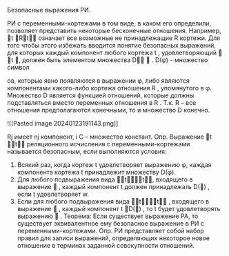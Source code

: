 Безопасные выражения РИ.


РИ с переменными-кортежами в том виде, в каком его определили, позволяет
представить некоторые бесконечные отношения. Например, t Rt означает все
возможные не принадлежащие R кортежи. Для того чтобы этого избежать вводится
понятие безопасных выражений, для которых каждый компонент любого кортежа t ,
удовлетворяющий  t , должен быть элементом множества D  .
D(φ) - множество символ

ов, которые явно появляются в выражении φ, либо
являются компонентами какого-либо кортежа отношения R , упомянутого в φ.
Множество D является функцией отношений, которые должны подставляться вместо
переменных отношения в R . Т.к. R – все отношения предполагаются конечными, то и
множество D конечно.


![[Pasted image 20240123191143.png]]


Rj имеет nj компонент, i C – множество констант.
Опр. Выражение t t реляционного исчисления с переменными-кортежами
называется безопасным, если выполняются условия:
1. Всякий раз, когда кортеж t удовлетворяет выражению φ, каждая компонента
кортежа t принадлежит множеству D(φ).
2. Для любого подвыражения вида tt, входящего в выражение  , каждый
компонент t должен принадлежать D() , если t удовлетворяет w.
3. Если для любого подвыражения вида tt , входящего в выражение  ,
каждый компонент t D() , то t будет удовлетворять выражению  .
Теорема: Если существует выражение РА, то существует эквивалентное ему
безопасное выражение в РИ с переменными-кортежами.
Опр. РИ представляет собой набор правил для записи выражений, определяющих
некоторое новое отношение в терминах заданной совокупности отношений.